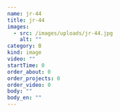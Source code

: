 ```yaml
---
name: jr-44
title: jr-44
images:
  - src: /images/uploads/jr-44.jpg
    alt: ""
category: B
kind: image
video: ""
startTime: 0
order_about: 0
order_projects: 0
order_video: 0
body: ""
body_en: ""
---
```

